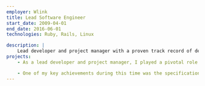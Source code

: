 ```yaml
---
employer: Wlink
title: Lead Software Engineer
start_date: 2009-04-01
end_date: 2016-06-01
technologies: Ruby, Rails, Linux

description: |
    Lead developer and project manager with a proven track record of delivering innovative web and multimedia content solutions to drive business success.
projects:
    - As a lead developer and project manager, I played a pivotal role in driving the success of several web and multimedia content projects. I began by ascertaining the status and customer perception of each project, defining a roadmap for their development and ensuring effective resource allocation. I also led the recruitment process and contracted external resources to ensure that we had the necessary expertise to deliver high-quality solutions.

    - One of my key achievements during this time was the specification and development of a communication module using an RS232 serial port with a custom-made GSM modem switch. This module facilitated seamless communication between our clients and their target audiences, allowing them to deliver timely and relevant content that resonated with their customers.
---
```

